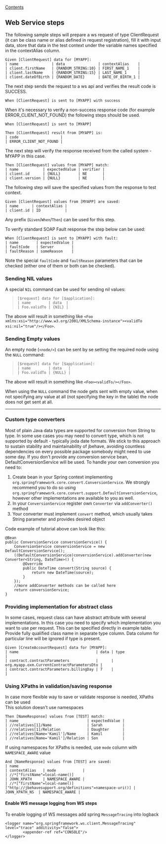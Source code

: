 [Contents](../README.md)

## Web Service steps

The following sample steps will prepare a ws request of type ClientRequest (it can be class name or alias defined in request registration), fill it with input data, store that data in the test context under the variable names specified in the contextAlias column.

```
Given [ClientRequest] data for [MYAPP]:
| name               | data               | contextAlias    |
| client.firstName   | {RANDOM_STRING:10} | FIRST_NAME_1    |
| client.lastName    | {RANDOM_STRING:15} | LAST_NAME_1     |
| client.dateOfBirth | {RANDOM_DATE}      | DATE_OF_BIRTH_1 |
```

The next step sends the request to a ws api and verifies the result code is SUCCESS.

```
When [ClientRequest] is sent to [MYAPP] with success
```

When it's necessary to verify a non-success response code (for example ERROR_CLIENT_NOT_FOUND) the following steps should be used.

```
When [ClientRequest] is sent to [MYAPP]

Then [ClientRequest] result from [MYAPP] is:
| code                   |
| ERROR_CLIENT_NOT_FOUND |
```

The next step will verify the response received from the called system - MYAPP in this case.

```
Then [ClientRequest] values from [MYAPP] match:
| name           | expectedValue | verifier |
| client.id      | {NULL}        | NE       |
| client.version | {NULL}        | NE       |
```

The following step will save the specified values from the response to test context.

```
Given [ClientRequest] values from [MYAPP] are saved:
| name      | contextAlias |
| client.id | ID           |
```
Any prefix (`Given`/`When`/`Then`) can be used for this step.

To verify standard SOAP Fault response the step below can be used:

```
When [ClientRequest] is sent to [MYAPP] with fault:
| name        | expectedValue |
| faultCode   | Server        |
| faultReason | someReason    |
```
Note the special `faultCode` and `faultReason` parameters that can be checked (either one of them or both can be checked).

### Sending NIL values
A special `NIL` command can be used for sending nil values:
> ``` 
> [$request] data for [$application]:  
> | name        | data  |  
> | Foo.validTo | {NIL} |
> ```
The above will result in something like `<Foo xmlns:xsi="http://www.w3.org/2001/XMLSchema-instance"><validTo xsi:nil="true"/></Foo>`.

### Sending Empty values
An empty node (`<node/>`) can be sent by se setting the required node using the `NULL` command:
> ``` 
> [$request] data for [$application]:  
> | name        | data   |  
> | Foo.validTo | {NULL} |
> ```
The above will result in something like `<Foo><validTo/></Foo>`.

When using the `NULL` command the node gets sent with empty value, when not specifying any value at all (not specifying the key in the table) the node does not get sent at all.


---
### Custom type converters
Most of plain Java data types are supported for conversion from String to type. In some use cases you may need to convert type, which is not supported by default - typically joda date formats. We stick to this approach to sustain stability and maintainability of jbehave, avoiding countless dependencies on every possible package somebody might need to use some day. If you don't provide any conversion service bean, DefaultConversionService will be used.
To handle your own conversion you need to:
1. Create bean in your Spring context implementing `org.springframework.core.convert.ConversionService`. We strongly recommend you to do so using `org.springframework.core.convert.support.DefaultConversionService`, however other implementations are available to you as well.
2. In your `ConversionService` register own `Converter` via `addConverter()` method
3. Your converter must implement `convert` method, which usually takes String parameter and provides desired object

Code example of tutorial above can look like this:
```
@Bean
public ConversionService conversionService() {
    ConversionService conversionService = new DefaultConversionService();
    ((DefaultConversionService)conversionService).addConverter(new Converter<String, DateTime>() {
        @Override
        public DateTime convert(String source) {
            return new DateTime(source);
        }
    });
    //more addConverter methods can be called here
    return conversionService;
}
```

### Providing implementation for abstract class
In some cases, request class can have abstract attribute with several implementations. In this case you need to specify which implementation you want to use per request.
This can be specified directly in example table. Provide fully qualified class name in separate type column. Data column for particular line will be ignored if type is present.
```
Given [CreateAccountRequest] data for [MYAPP]:
| name                                   | data | type                                       |
| contract.contractParameters            |      | org.myapp.oxm.CurrentContractParametersDto |
| contract.contractParameters.billingDay | 7    |                                            |
```

### Using XPaths in validation/saving response
In case more flexible way to save or validate response is needed, XPaths can be used <br>
This solution doesn't use namespaces
```
Then [NameResponse] values from [TEST] match:
| name                               | expectedValue |
| //relatives[1]/Name                | Sarah         |
| //relatives[1]/Relation            | Daughter      |
| //relatives[Name='Kamil']/Name     | Kamil         |
| //relatives[Name='Kamil']/Relation | Son           |
```
If using namespaces for XPaths is needed, use `mode` column with `NAMESPACE_AWARE` value
```
And [NameResponse] values from [TEST] are saved:
| name                                                                                   | contextAlias   | mode            |
| //*["firstName"=local-name()]                                                          | JOHN_XPATH     | NAMESPACE_AWARE |
| //*["firstName"=local-name()]["http://jbehavesupport.org/definitions"=namespace-uri()] | JOHN_XPATH_NS  | NAMESPACE_AWARE |
```

#### Enable WS message logging from WS steps
To enable logging of WS messages add spring `MessageTracing` into logback
```
<logger name="org.springframework.ws.client.MessageTracing" level="trace" additivity="false">
        <appender-ref ref="CONSOLE"/>
</logger>
```